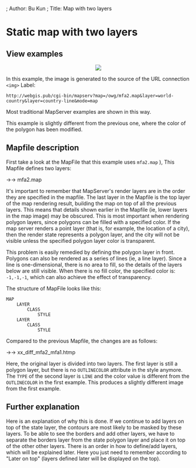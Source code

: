 ; Author: Bu Kun
; Title: Map with two layers

# Static map with two layers

## View examples

<div align="center">
<img  class="img_border"
src="http://webgis.pub/cgi-bin/mapserv?map=/owg/mfa2.map&layer=world-country&layer=country-line&mode=map"/>
</div>



<!--As in the first example, this image was generated by
  linking the source of the &lt;img&gt; tag to this URL:
  <a href="http://terrasip.gis.umn.edu/cgi-bin/mapserv.exe?map=/ms4w/apps/tutorial/htdocs/mfa2.map&mode=map">
    http://terrasip.gis.umn.edu/cgi-bin/mapserv.exe?map=/ms4w/apps/tutorial/htdocs/mfa2.map
    &amp;layer=states_poly&amp;layer=states_line&amp;mode=map
  </a>. This is how most of the examples in this section work.-->

In this example, the image is generated to the source of the URL connection ``<img>`` Label:


    http://webgis.pub/cgi-bin/mapserv?map=/owg/mfa2.map&layer=world-country&layer=country-line&mode=map
    
Most traditional MapServer examples are shown in this way.


This example is slightly different from the previous one, where the color of the polygon has been modified.


## Mapfile description

First take a look at the MapFile that this example uses ``mfa2.map`` ),
This Mapfile defines two layers:

->-> mfa2.map

It's important to remember that MapServer's render layers are in the order they are specified in the mapfile. The last layer in the Mapfile is the top layer of the map rendering result, building the map on top of all the previous layers. This means that details shown earlier in the Mapfile (ie, lower layers in the map image) may be obscured. This is most important when rendering polygon layers, since polygons can be filled with a specified color. If the map server renders a point layer (that is, for example, the location of a city), then the render state represents a polygon layer, and the city will not be visible unless the specified polygon layer color is transparent.

This problem is easily remedied by defining the polygon layer in front. Polygons can also be rendered as a series of lines (ie, a line layer). Since a line is one-dimensional, there is no area to fill, so the details of the layers below are still visible. When there is no fill color, the specified color is: ``-1,-1,-1``, which can also achieve the effect of transparency.

The structure of MapFile looks like this:


    MAP
        LAYER
            CLASS
                STYLE
        LAYER
            CLASS
                STYLE            


Compared to the previous Mapfile, the changes are as follows:

->-> xx_diff_mfa2_mfa1.htmp


Here, the original layer is divided into two layers. The first layer is still a polygon layer, but there is no ``OUTLINECOLOR`` attribute in the style anymore. The ``TYPE`` of the second layer is ``LINE`` and the color value is different from the ``OUTLINECOLOR`` in the first example. This produces a slightly different image from the first example.

## Further explanation

Here is an explanation of why this is done. If we continue to add layers on top of the state layer, the contours are most likely to be masked by these layers. To be able to see the borders and add other layers, we have to separate the borders layer from the state polygon layer and place it on top of the other other layers. There is an order in how to define/add layers, which will be explained later. Here you just need to remember according to "Later on top" (layers defined later will be displayed on the top).
